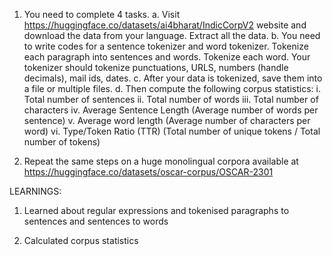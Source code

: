 1. You need to complete 4 tasks.
a. Visit https://huggingface.co/datasets/ai4bharat/IndicCorpV2 website and
download the data from your language. Extract all the data.
b. You need to write codes for a sentence tokenizer and word tokenizer. Tokenize
each paragraph into sentences and words. Tokenize each word. Your tokenizer
should tokenize punctuations, URLS, numbers (handle decimals), mail ids, dates.
c. After your data is tokenized, save them into a file or multiple files.
d. Then compute the following corpus statistics:
i. Total number of sentences
ii. Total number of words
iii. Total number of characters
iv. Average Sentence Length (Average number of words per sentence)
v. Average word length (Average number of characters per word)
vi. Type/Token Ratio (TTR) (Total number of unique tokens / Total number of
tokens)

2. Repeat the same steps on a huge monolingual corpora available at
https://huggingface.co/datasets/oscar-corpus/OSCAR-2301

LEARNINGS:

1. Learned about regular expressions and tokenised paragraphs to sentences and sentences to words

2. Calculated corpus statistics